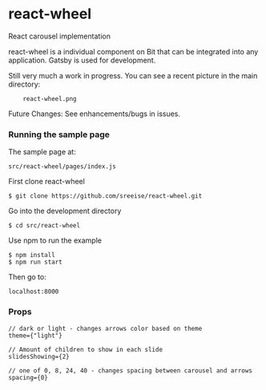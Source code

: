 # react-wheel
React carousel implementation

react-wheel is a individual component on Bit that can be integrated into any application.
Gatsby is used for development.

Still very much a work in progress. You can see a recent picture in the main directory:

        react-wheel.png

Future Changes: See enhancements/bugs in issues.

### Running the sample page
The sample page at:
 
    src/react-wheel/pages/index.js

First clone react-wheel

    $ git clone https://github.com/sreeise/react-wheel.git
    
Go into the development directory

    $ cd src/react-wheel
    
Use npm to run the example

    $ npm install
    $ npm run start
    
Then go to:

    localhost:8000

### Props

    // dark or light - changes arrows color based on theme
    theme={"light"} 
    
    // Amount of children to show in each slide
    slidesShowing={2}
    
    // one of 0, 8, 24, 40 - changes spacing between carousel and arrows  
    spacing={0}

